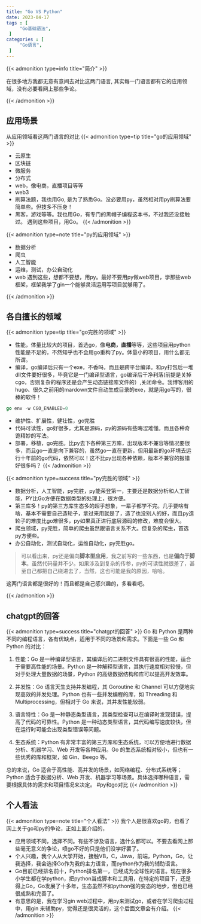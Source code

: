 ```yaml
---
title: "Go VS Python"
date: 2023-04-17
tags : [                                    
     "Go基础语法",
 ]
categories : [                              
     "Go语言",
 ]
---
```


{{< admonition type=info title="简介"  >}}

 在很多地方我都无意有意间去对比这两门语言, 其实每一门语言都有它的应用领域，没有必要看网上那些争论。

{{< /admonition >}}

## 应用场景

从应用领域看这两门语言的对比
{{< admonition type=tip title="go的应用领域"  >}}
-   云原生
-   区块链
-   微服务
-   分布式
-   web，像电商，直播项目等等
-   web3
-   刷算法题，我也用Go, 是为了熟悉Go。没必要用py，虽然相对用py刷算法要简单些。但技多不压身！
-   黑客，游戏等等。我也用Go，有专门的黑帽子编程这本书，不过我还没接触过。
遇到这些项目，用Go。
{{< /admonition >}}


{{< admonition type=note  title="py的应用领域"  >}}

-   数据分析
-   爬虫
-   人工智能
-   运维，测试，办公自动化
-   web
遇到这些，想都不要想，用py。最好不要用py做web项目，学那些web框架，框架我学了gin一个能够灵活运用写项目就够用了。

{{< /admonition >}}
## 各自擅长的领域

{{< admonition type=tip  title="go完胜的领域" >}}

-   性能，体量比较大的项目，首选go，像**电商，直播**等等，这些项目用python性能是不足的，不然知乎也不会用go重构了py。体量小的项目，用什么都无所谓。
-   编译，go编译后只有一个exe，不香吗，而且是跨平台编译。和py打包后一堆dll文件要好很多，毕竟它是一门编译型语言，go编译后干净利落(前提是关掉cgo，否则复杂的程序还是会产生动态链接库文件的）,关闭命令。我博客用的hugo、很久之前用的mardown文件自动生成目录的exe，就是用go写的，很棒的软件！
```go
go env -w CGO_ENABLED=0
```

-   维护性、扩展性，健壮性，go完胜
-   代码可读性，go好很多，尤其是源码，py的源码有些晦涩难懂。而且各种奇诡精妙的写法。
-   部署，移植，go完胜。比py去下各种第三方库，出现版本不兼容等情况要很多，而且go一直是向下兼容的，虽然go一直在更新，但用最新的go环境去运行十年前的go代码，依然可以！这不比py出现各种依赖，版本不兼容的报错好很多吗？
{{< /admonition >}}


{{< admonition type=success  title="py完胜的领域" >}}
-   数据分析，人工智能，py完胜，py能荣登第一，主要还是数据分析和人工智能，PY比Go方便在数据类型的处理上，很方便。
-   第三库多！py的第三方库生态多的超乎想象，一辈子都学不完。几乎要啥有啥，基本不需要自己造轮子，拿过来用就是了，造了也没别人的好，而且py造轮子的难度比go难很多，py如果真正进行底层源码的修改，难度会很大。
-   爬虫领域，py完胜，简单的爬虫虽然跟语言关系不大。但复杂的爬虫，首选py方便些。
-   办公自动化，测试自动化，运维自动化，py完胜go。

>可以看出来，py还是偏向**脚本型应用**，我之前写的一些东西，也是**偏向于脚本**。虽然代码量并不少。如果涉及到复杂的传参，py的可读性就很差了，甚至自己都把自己绕进去了，当然，这也可能是我的原因，哈哈。

这两门语言都是很好的！而且都是自己感兴趣的，多看看吧。

{{< /admonition >}}

## chatgpt的回答
{{< admonition type=success  title="chatgpt的回答" >}}
Go 和 Python 是两种不同的编程语言，各有优缺点，适用于不同的场景和需求。下面是一些 Go 和 Python 的对比：  
  
1. 性能：Go 是一种编译型语言，其编译后的二进制文件具有很高的性能，适合于需要高性能的场景。Python 是一种解释型语言，其执行速度相对较慢，但对于处理大量数据的场景，Python 的高级数据结构和库可以提高开发效率。  
  
2. 并发性：Go 语言天生支持并发编程，其 Goroutine 和 Channel 可以方便地实现高效的并发处理。Python 也有一些并发编程的库，如 Threading 和 Multiprocessing，但相对于 Go 来说，其并发性能较弱。  
  
3. 语言特性：Go 是一种静态类型语言，其类型检查可以在编译时发现错误，提高了代码的可靠性。Python 是一种动态类型语言，其代码编写速度较快，但在运行时可能会出现类型错误等问题。  
  
4. 生态系统：Python 有非常丰富的第三方库和生态系统，可以方便地进行数据分析、机器学习、Web 开发等各种应用。Go 的生态系统相对较小，但也有一些优秀的库和框架，如 Gin、Beego 等。  
  
总的来说，Go 适合于高性能、高并发的场景，如网络编程、分布式系统等；Python 适合于数据分析、Web 开发、机器学习等场景。具体选择哪种语言，需要根据具体的需求和项目情况来决定。 #py和go对比
{{< /admonition >}}

## 个人看法
{{< admonition type=note title="个人看法" >}}
我个人是很喜欢go的，也看了网上关于go和py的争论，正如上面介绍的，
- 应用领域不同，选择不同。有些不涉及语言，选什么都可以。不要去看网上那些毫无意义的争论，喷go不好的只是他们没学好罢了。
- 个人兴趣，我个人从大学开始，接触VB，C，Java，前端，Python，Go，让我选择，我会选择Go作为我的主力语言，而python作为我的辅助语言。
- Go目前已经排名前十，Python排名第一，已经成为全球性的语言。现在很多小学生都在学python，把python当成脚本和工具用，在特定的项目下，还是得上Go，Go发展了十多年，生态虽然不如python强的变态的地步，但也已经很成熟和完善了。
- 有意思的是，我在学习gin web过程中，用py来测试go，或者在学习爬虫过程中，用gin 来辅助py，觉得还是很灵活的，这个后面文章会有介绍。
{{< /admonition >}}